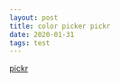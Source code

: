 ```yaml
---
layout: post
title: color picker pickr
date: 2020-01-31
tags: test
---
```


<!-- One of the following themes -->
<link rel="stylesheet" href="https://cdn.jsdelivr.net/npm/@simonwep/pickr/dist/themes/classic.min.css"/> <!-- 'classic' theme -->
<link rel="stylesheet" href="https://cdn.jsdelivr.net/npm/@simonwep/pickr/dist/themes/monolith.min.css"/> <!-- 'monolith' theme -->
<link rel="stylesheet" href="https://cdn.jsdelivr.net/npm/@simonwep/pickr/dist/themes/nano.min.css"/> <!-- 'nano' theme -->

<!-- Modern or es5 bundle -->

[pickr](https://github.com/Simonwep/pickr)

<span id="color-picker-classic"></span>

<span id="color-picker-monolith"></span>

<span id="color-picker-nano"></span>


<script type="text/javascript">
require(['init'], (init) => {
  require(['https://cdn.jsdelivr.net/npm/@simonwep/pickr/dist/pickr.min.js', 'https://cdn.jsdelivr.net/npm/@simonwep/pickr/dist/pickr.es5.min.js', 'jquery'], (Pickr, pickr, $) => {
    $(document).ready(() => {
      createPickr('color-picker-classic', 'classic');
      createPickr('color-picker-monolith', 'monolith');
      createPickr('color-picker-nano', 'nano');
      function createPickr(id, theme) {
        const pickr = Pickr.create({
            el: document.getElementById(id),
            theme: theme, // 'classic', ' 'monolith', 'nano'

            swatches: [
                'rgba(244, 67, 54, 1)',
                'rgba(233, 30, 99, 0.95)',
                'rgba(156, 39, 176, 0.9)',
                'rgba(103, 58, 183, 0.85)',
                'rgba(63, 81, 181, 0.8)',
                'rgba(33, 150, 243, 0.75)',
                'rgba(3, 169, 244, 0.7)',
                'rgba(0, 188, 212, 0.7)',
                'rgba(0, 150, 136, 0.75)',
                'rgba(76, 175, 80, 0.8)',
                'rgba(139, 195, 74, 0.85)',
                'rgba(205, 220, 57, 0.9)',
                'rgba(255, 235, 59, 0.95)',
                'rgba(255, 193, 7, 1)'
            ],

            components: {

                // Main components
                preview: true,
                opacity: true,
                hue: true,

                // Input / output Options
                interaction: {
                    hex: true,
                    rgba: true,
                    hsla: true,
                    hsva: true,
                    cmyk: true,
                    input: true,
                    clear: true,
                    save: true
                }
            }
        });  
      }
    });
  });
});
</script>

